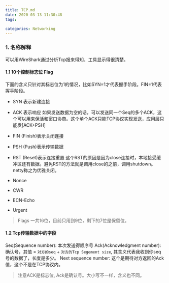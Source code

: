 ```yaml
---
title: TCP.md
date: 2020-03-13 11:30:48
tags:

categories: Networking
---
```

### 1. 名称解释
可以用WireShark通过分析Tcp报来得知，工具显示得很清楚。

#### 1.1 10个控制标志位 Flag
下面的含义只针对其标志位为1的情况，比如SYN=1才代表握手阶段。FIN=1代表挥手阶段。

- SYN 表示新建连接
- ACK 表示响应
如果发送数据为空的话，可以发送同一个Seq的多个ACK，这个可以用来保活和窗口协商。这个单个ACK只能TCP协议实现发送，应用层只能发[ACK+PSH]
- FIN (Finish)表示关闭连接
- PSH (Push)表示传输数据
- RST (Reset)表示连接重置
这个RST的原因是因为close连接时，本地接受缓冲区还有数据。避免RST的方法就是调用close的之前，调用shutdown。netty称之为优雅关闭。

- Nonce
- CWR
- ECN-Echo
- Urgent

> Flags 一共16位，目前只用到9位，剩下的7位是保留位。

#### 1.2 Tcp传输数据中的字段
Seq(Sequence number): 本次发送得顺序号
Ack(Acknowledgment number): 确认号，其值 = `对方的seq` + `对方的Tcp Segement size`, 其含义代表我收到你seq号的数据了，长度是多少。
Next sequence number: 这个是期待对方返回的Ack值，这个不是在TCP协议内。

> 注意ACK是标志位, Ack是确认号。大小写不一样，含义也不同。

<!-- more -->